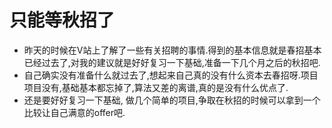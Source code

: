 # 只能等秋招了

- 昨天的时候在V站上了解了一些有关招聘的事情.得到的基本信息就是春招基本已经过去了,对我的建议就是好好复习一下基础,准备一下几个月之后的秋招吧.
- 自己确实没有准备什么就过去了,想起来自己真的没有什么资本去春招呀.项目项目没有,基础基本都忘掉了,算法又差的离谱,真的是没有什么优点了.
- 还是要好好复习一下基础, 做几个简单的项目,争取在秋招的时候可以拿到一个比较让自己满意的offer吧.
